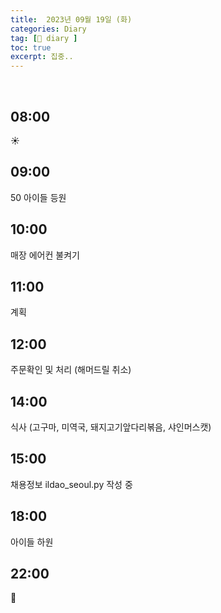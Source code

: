 ```yaml
---
title:  2023년 09월 19일 (화)
categories: Diary
tag: [📒 diary ]
toc: true
excerpt: 집중..
---
```

​
## 08:00

☀️

## 09:00

50 아이들 등원

## 10:00

매장 에어컨 불켜기

## 11:00

계획

## 12:00

주문확인 및 처리 (해머드릴 취소)

## 14:00

식사 (고구마, 미역국, 돼지고기앞다리볶음, 샤인머스캣)

## 15:00

채용정보 ildao_seoul.py 작성 중

## 18:00

아이들 하원

## 22:00

🌙

<br><br><br>